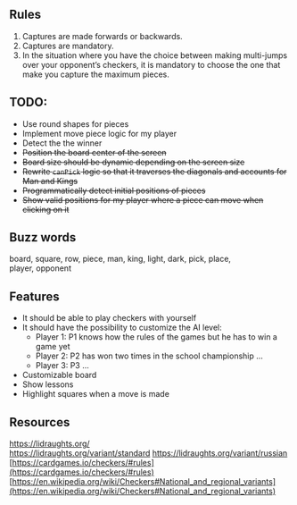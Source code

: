 ## Rules

1. Captures are made forwards or backwards.
2. Captures are mandatory.
3. In the situation where you have the choice between making multi-jumps over your opponent’s
   checkers, it is mandatory to choose the one that make you capture the maximum pieces.

## TODO:

- Use round shapes for pieces
- Implement move piece logic for my player
- Detect the the winner
- ~~Position the board center of the screen~~
- ~~Board size should be dynamic depending on the screen size~~
- ~~Rewrite `canPick` logic so that it traverses the diagonals and accounts for Man and Kings~~
- ~~Programmatically detect initial positions of pieces~~
- ~~Show valid positions for my player where a piece can move when clicking on it~~


## Buzz words

board, square, row, piece, man, king, light, dark, pick, place,  
player, opponent 

## Features

- It should be able to play checkers with yourself
- It should have the possibility to customize the AI level:
   - Player 1: P1 knows how the rules of the games but he has to win a game yet
   - Player 2: P2 has won two times in the school championship ...
   - Player 3: P3 ...
- Customizable board
- Show lessons
- Highlight squares when a move is made

## Resources
https://lidraughts.org/  
https://lidraughts.org/variant/standard
https://lidraughts.org/variant/russian  
[https://cardgames.io/checkers/#rules](https://cardgames.io/checkers/#rules)  
[https://en.wikipedia.org/wiki/Checkers#National_and_regional_variants](https://en.wikipedia.org/wiki/Checkers#National_and_regional_variants)
